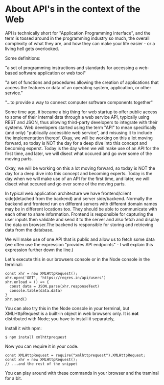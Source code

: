 # About API's in the context of the Web

API is technically short for "Application Programming Interface", and the term is tossed around in the programming industry so much, the overall complexity of what they are, and how they can make your life easier - or a living hell gets overlooked.

Some definitions:

"a set of programming instructions and standards for accessing a web-based software application or web tool"

"a set of functions and procedures allowing the creation of applications that access the features or data of an operating system, application, or other service."

"...to provide a way to connect computer software components together"



Some time ago, it became a big thing for web startup to offer public access to some of their internal data through a web service API, typically using REST and JSON, thus allowing third-party developers to integrate with their systems. Web developers started using the term "API" to mean specifically (and only) "publically accessible web service", and misusing it to include the implementation thereof. Okay, we will be working on this a lot moving forward, so today is NOT the day for a deep dive into this concept and becoming experst. Today is the day when we will make use of an API for the first time, and later, we will disect what occured and go over some of the moving parts.

Okay, we will be working on this a lot moving forward, so today is NOT the day for a deep dive into this concept and becoming experts. Today is the day when we will make use of an API for the first time, and later, we will disect what occured and go over some of the moving parts.

In typical web application architecture we have frontend/client side(detached from the backend) and server side/backend. Normally the backend and frontend run on different servers with different domain names may be in different locations too. They should be able to communicate with each other to share information. Frontend is responsible for capturing the user inputs then validate and send it to the server and also fetch and display the data on browser.The backend is responsible for storing and retrieving data from the database.

We will make use of one API that is public and allow us to fetch some data (we often use the expression "provides API endpoints" - I will explain this expression further down the line.)

Let's execute this in our browsers console or in the Node console in the terminal:

```
const xhr = new XMLHttpRequest();
xhr.open('GET', 'https://reqres.in/api/users')
xhr.onload = () => {
  const data = JSON.parse(xhr.responseText)
  console.table(data.data)
}
xhr.send()
```

You can also try this in the Node console in your terminal, but XMLHttpRequest is a built-in object in web browsers only. It is **not** distributed with Node; you have to install it separately,

Install it with npm:

```
$ npm install xmlhttprequest
```
Now you can require it in your code.

```
const XMLHttpRequest = require("xmlhttprequest").XMLHttpRequest;
const xhr = new XMLHttpRequest();
// ...and the rest of the snippet
```

You can play around with these commands in your browser and the traminal for a bit.

